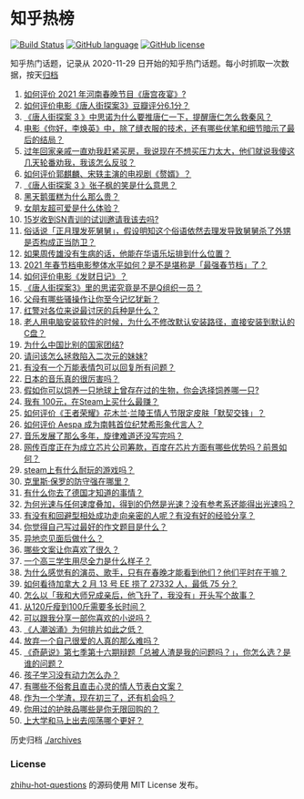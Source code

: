 # 知乎热榜
[![Build Status](https://github.com/ToWeLong/zhihu-hot-questions/workflows/CI/badge.svg)](https://github.com/ToWeLong/zhihu-hot-questions/actions)
[![GitHub language](https://img.shields.io/badge/language-golang-orange.svg)](https://golang.org/)
[![GitHub license](https://img.shields.io/github/license/ToWeLong/zhihu-hot-questions)](https://github.com/ToWeLong/zhihu-hot-questions/blob/main/LICENSE)

知乎热门话题，记录从 2020-11-29 日开始的知乎热门话题。每小时抓取一次数据，按天[归档](./archives)

<!-- BEGIN -->

1. [如何评价 2021 年河南春晚节目《唐宫夜宴》?](https://www.zhihu.com/question/444083597)
1. [如何评价电影《唐人街探案3》豆瓣评分6.1分？](https://www.zhihu.com/question/444222726)
1. [《唐人街探案 3 》中思诺为什么要推唐仁一下，提醒唐仁怎么救秦风？](https://www.zhihu.com/question/444091496)
1. [电影《你好，李焕英》中，除了缝衣服的技术，还有哪些伏笔和细节暗示了最后的结局？](https://www.zhihu.com/question/444054983)
1. [过年回家亲戚一直劝我赶紧买房，我说现在不想买压力太大，他们就说我傻这几天轮番劝我，我该怎么反驳？](https://www.zhihu.com/question/444235335)
1. [如何评价郭麒麟、宋轶主演的电视剧《赘婿》？](https://www.zhihu.com/question/432766247)
1. [《唐人街探案 3 》张子枫的笑是什么意思？](https://www.zhihu.com/question/444051232)
1. [黑天鹅蛋糕为什么那么贵？](https://www.zhihu.com/question/22916879)
1. [女朋友超可爱是什么体验？](https://www.zhihu.com/question/264334522)
1. [15岁收到SN青训的试训邀请我该去吗?](https://www.zhihu.com/question/444265797)
1. [俗话说「正月理发死舅舅」，假设明知这个俗语依然去理发导致舅舅杀了外甥是否构成正当防卫？](https://www.zhihu.com/question/444341465)
1. [如果周传雄没有生病的话，他能在华语乐坛排到什么位置？](https://www.zhihu.com/question/338999136)
1. [2021 年春节档电影整体水平如何？是不是堪称是「最强春节档」了？](https://www.zhihu.com/question/444063793)
1. [如何评价电影《发财日记》？](https://www.zhihu.com/question/442710277)
1. [《唐人街探案3》里的思诺究竟是不是Q组织一员？](https://www.zhihu.com/question/444078741)
1. [父母有哪些骚操作让你至今记忆犹新？](https://www.zhihu.com/question/306434148)
1. [红警对各位来说最讨厌的兵种是什么？](https://www.zhihu.com/question/369669103)
1. [老人用电脑安装软件的时候，为什么不修改默认安装路径，直接安装到默认的C盘？](https://www.zhihu.com/question/358544011)
1. [为什么中国比别的国家团结?](https://www.zhihu.com/question/385179186)
1. [请问该怎么拯救陷入二次元的妹妹?](https://www.zhihu.com/question/443290804)
1. [有没有一个万能表情包可以回复所有问题？](https://www.zhihu.com/question/341311495)
1. [日本的音乐真的很厉害吗？](https://www.zhihu.com/question/443380335)
1. [假如你可以饲养一只地球上曾存在过的生物，你会选择饲养哪一只?](https://www.zhihu.com/question/430568590)
1. [我有 100元，在Steam上买什么最赚？](https://www.zhihu.com/question/440736792)
1. [如何评价《王者荣耀》花木兰·兰陵王情人节限定皮肤「默契交锋」？](https://www.zhihu.com/question/444104719)
1. [如何评价 Aespa 成为南韩首位纪梵希形象代言人？](https://www.zhihu.com/question/444014838)
1. [音乐发展了那么多年，旋律难道还没写完吗？](https://www.zhihu.com/question/402556395)
1. [网传百度正在为成立芯片公司筹款，百度在芯片方面有哪些优势吗？前景如何？](https://www.zhihu.com/question/443815175)
1. [steam上有什么耐玩的游戏吗？](https://www.zhihu.com/question/435717204)
1. [克里斯·保罗的防守强在哪里？](https://www.zhihu.com/question/372823560)
1. [有什么你去了德国才知道的事情？](https://www.zhihu.com/question/339157417)
1. [为何光速与任何速度叠加，得到的仍然是光速？没有参考系还能得出光速吗？](https://www.zhihu.com/question/435634407)
1. [有没有和回避型相处成功走向亲密的人呢？有没有好的经验分享？](https://www.zhihu.com/question/442939703)
1. [你觉得自己写过最好的作文题目是什么？](https://www.zhihu.com/question/354965203)
1. [异地恋见面后做什么？](https://www.zhihu.com/question/439485848)
1. [哪些文案让你喜欢了很久？](https://www.zhihu.com/question/442927183)
1. [一个高三学生用尽全力是什么样子？](https://www.zhihu.com/question/440908517)
1. [为什么感觉有的演员、歌手，只有在春晚才能看到他们？他们平时在干嘛？](https://www.zhihu.com/question/444006435)
1. [如何看待加拿大 2 月 13 号 EE 捞了 27332 人，最低 75 分？](https://www.zhihu.com/question/444313836)
1. [怎么以「我和大师兄成亲后，他飞升了，我没有」开头写个故事？](https://www.zhihu.com/question/438902276)
1. [从120斤瘦到100斤需要多长时间？](https://www.zhihu.com/question/302084700)
1. [可以跟我分享一部你喜欢的小说吗？](https://www.zhihu.com/question/442782070)
1. [《人潮汹涌》为何排片如此之低？](https://www.zhihu.com/question/444140357)
1. [放弃一个自己很爱的人真的那么难吗？](https://www.zhihu.com/question/442778326)
1. [《奇葩说》第七季第十六期辩题「总被人渣是我的问题吗？」，你怎么选？是谁的问题？](https://www.zhihu.com/question/444210166)
1. [孩子学习没有动力怎么办？](https://www.zhihu.com/question/441606548)
1. [有哪些不俗套且直击心灵的情人节表白文案？](https://www.zhihu.com/question/442513474)
1. [作为一个学渣，现在初三了，还有机会吗？](https://www.zhihu.com/question/443598696)
1. [你用过的护肤品哪些是你无限回购的？](https://www.zhihu.com/question/323188967)
1. [上大学和马上出去闯荡哪个更好？](https://www.zhihu.com/question/444050225)

<!-- END -->

历史归档 [./archives](./archives)


### License
[zhihu-hot-questions](https://github.com/towelong/zhihu-hot-questions) 的源码使用 MIT License 发布。